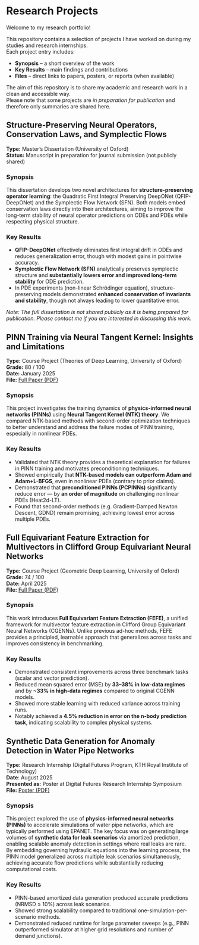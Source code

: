 # Research Projects

Welcome to my research portfolio!  

This repository contains a selection of projects I have worked on during my studies and research internships.  
Each project entry includes:
- **Synopsis** – a short overview of the work  
- **Key Results** – main findings and contributions  
- **Files** – direct links to papers, posters, or reports (when available)  

The aim of this repository is to share my academic and research work in a clean and accessible way.  
Please note that some projects are *in preparation for publication* and therefore only summaries are shared here.


## Structure-Preserving Neural Operators, Conservation Laws, and Symplectic Flows

**Type:** Master’s Dissertation (University of Oxford)  
**Status:** Manuscript in preparation for journal submission (not publicly shared)  

### Synopsis
This dissertation develops two novel architectures for **structure-preserving operator learning**: the Quadratic First Integral Preserving DeepONet (QFIP-DeepONet) and the Symplectic Flow Network (SFN). Both models embed conservation laws directly into their architectures, aiming to improve the long-term stability of neural operator predictions on ODEs and PDEs while respecting physical structure.

### Key Results
- **QFIP-DeepONet** effectively eliminates first integral drift in ODEs and reduces generalization error, though with modest gains in pointwise accuracy.  
- **Symplectic Flow Network (SFN)** analytically preserves symplectic structure and **substantially lowers error and improved long-term stability** for ODE prediction.
- In PDE experiments (non-linear Schrödinger equation), structure-preserving models demonstrated **enhanced conservation of invariants and stability**, though not always leading to lower quantitative error.  

*Note: The full dissertation is not shared publicly as it is being prepared for publication. Please contact me if you are interested in discussing this work.*

## PINN Training via Neural Tangent Kernel: Insights and Limitations

**Type:** Course Project (Theories of Deep Learning, University of Oxford)  
**Grade:** 80 / 100  
**Date:** January 2025  
**File:** [Full Paper (PDF)](https://github.com/johanslettengren/Research-Projects/blob/main/NeuralTangentKernel.pdf)

### Synopsis
This project investigates the training dynamics of **physics-informed neural networks (PINNs)** using **Neural Tangent Kernel (NTK) theory**. We compared NTK-based methods with second-order optimization techniques to better understand and address the failure modes of PINN training, especially in nonlinear PDEs.


### Key Results
- Validated that NTK theory provides a theoretical explanation for failures in PINN training and motivates preconditioning techniques.  
- Showed empirically that **NTK-based models can outperform Adam and Adam+L-BFGS**, even in nonlinear PDEs (contrary to prior claims).  
- Demonstrated that **preconditioned PINNs (PCPINNs)** significantly reduce error — by **an order of magnitude** on challenging nonlinear PDEs (Heat2d-LT).  
- Found that second-order methods (e.g. Gradient-Damped Newton Descent, GDND) remain promising, achieving lowest error across multiple PDEs.

## Full Equivariant Feature Extraction for Multivectors in Clifford Group Equivariant Neural Networks

**Type:** Course Project (Geometric Deep Learning, University of Oxford)  
**Grade:** 74 / 100  
**Date:** April 2025  
**File:** [Full Paper (PDF)](https://github.com/johanslettengren/Research-Projects/blob/main/FEFE-CGENN.pdf)

### Synopsis
This work introduces **Full Equivariant Feature Extraction (FEFE)**, a unified framework for multivector feature extraction in Clifford Group Equivariant Neural Networks (CGENNs). Unlike previous ad-hoc methods, FEFE provides a principled, learnable approach that generalizes across tasks and improves consistency in benchmarking.

### Key Results
- Demonstrated consistent improvements across three benchmark tasks (scalar and vector prediction).  
- Reduced mean squared error (MSE) by **33–38% in low-data regimes** and by **~33% in high-data regimes** compared to original CGENN models.  
- Showed more stable learning with reduced variance across training runs.  
- Notably achieved a **4.5% reduction in error on the n-body prediction task**, indicating scalability to complex physical systems.  

## Synthetic Data Generation for Anomaly Detection in Water Pipe Networks

**Type:** Research Internship (Digital Futures Program, KTH Royal Institute of Technology)  
**Date**: August 2025  
**Presented as:** Poster at Digital Futures Research Internship Symposium  
**File:** [Poster (PDF)](SyntheticDataGeneration.pdf)  

### Synopsis
This project explored the use of **physics-informed neural networks (PINNs)** to accelerate simulations of water pipe networks, which are typically performed using EPANET. The key focus was on generating large volumes of **synthetic data for leak scenarios** via amortized prediction, enabling scalable anomaly detection in settings where real leaks are rare. By embedding governing hydraulic equations into the learning process, the PINN model generalized across multiple leak scenarios simultaneously, achieving accurate flow predictions while substantially reducing computational costs.

### Key Results
- PINN-based amortized data generation produced accurate predictions (NRMSD ≤ 10%) across leak scenarios.  
- Showed strong scalability compared to traditional one-simulation-per-scenario methods.  
- Demonstrated reduced runtime for large parameter sweeps (e.g., PINN outperformed simulator at higher grid resolutions and number of demand junctions).  
